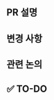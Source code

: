 ## PR 설명

<!-- PR에 대해 간단하게 설명해주세요 -->

## 변경 사항

<!-- 어떤 점이 변경되었는지 자세히 설명해주세요 -->

## 관련 논의

<!-- 작업한 내용과 관련된 논의가 있다면, 링크나 사진을 첨부해주세요 -->

## ✅ TO-DO

<!-- 해야할 작업이 있다면 TO-DO에 남겨주세요 -->
